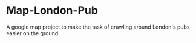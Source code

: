 # Map-London-Pub
A google map project to make the task of crawling around London's pubs easier on the ground
